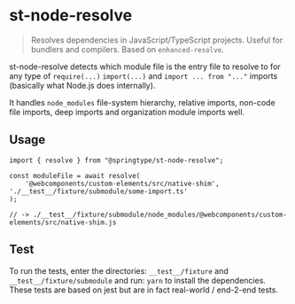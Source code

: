 # st-node-resolve

> Resolves dependencies in JavaScript/TypeScript projects. Useful for bundlers and compilers. Based on `enhanced-resolve`.

st-node-resolve detects which module file is the entry file to resolve to for any type of `require(...)`
`import(...)` and `import ... from "..."` imports (basically what Node.js does internally).

It handles `node_modules` file-system hierarchy, relative imports, non-code file imports, deep imports and
organization module imports well.

## Usage

    import { resolve } from "@springtype/st-node-resolve";

    const moduleFile = await resolve(
        '@webcomponents/custom-elements/src/native-shim', './__test__/fixture/submodule/some-import.ts'
    );

    // -> ./__test__/fixture/submodule/node_modules/@webcomponents/custom-elements/src/native-shim.js

## Test

To run the tests, enter the directories: `__test__/fixture` and `__test__/fixture/submodule` and run: `yarn` to install the dependencies. These tests are based on jest but are in fact real-world / end-2-end tests.